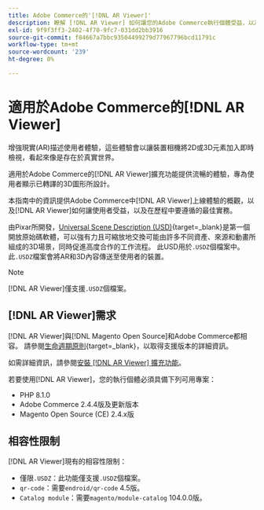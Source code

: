 ```yaml
---
title: Adobe Commerce的'[!DNL AR Viewer]'
description: 瞭解 [!DNL AR Viewer] 如何讓您的Adobe Commerce執行個體受益，以及如何成功上線和設定擴充功能。
exl-id: 9f9f3ff3-2402-4f70-9fc7-031dd2bb3916
source-git-commit: f84667a7bbc93504499279d77967796bcd11791c
workflow-type: tm+mt
source-wordcount: '239'
ht-degree: 0%

---
```


# 適用於Adobe Commerce的[!DNL AR Viewer]

增強現實(AR)描述使用者體驗，這些體驗會以讓裝置相機將2D或3D元素加入即時檢視，看起來像是存在於真實世界。

適用於Adobe Commerce的[!DNL AR Viewer]擴充功能提供流暢的體驗，專為使用者顯示已轉譯的3D圖形所設計。

本指南中的資訊提供Adobe Commerce中[!DNL AR Viewer]上線體驗的概觀，以及[!DNL AR Viewer]如何讓使用者受益，以及在歷程中要遵循的最佳實務。

由Pixar所開發，[Universal Scene Description (USD)](https://www.pixar.com/usd){target=_blank}是第一個開放原始碼軟體，可以強有力且可縮放地交換可能由許多不同資產、來源和動畫所組成的3D場景，同時促進高度合作的工作流程。 此USD用於`.USDZ`個檔案中。 此`.USDZ`檔案會將AR和3D內容傳送至使用者的裝置。

>[!NOTE]
>
> [!DNL AR Viewer]僅支援`.USDZ`個檔案。

## [!DNL AR Viewer]需求

[!DNL AR Viewer]與[!DNL Magento Open Source]和Adobe Commerce都相容。 請參閱[生命週期原則](https://experienceleague.adobe.com/docs/commerce-operations/release/planning/lifecycle-policy.html){target=_blank}，以取得支援版本的詳細資訊。

如需詳細資訊，請參閱[安裝 [!DNL AR Viewer] 擴充功能](../catalog/ar-viewer-setup.md)。

若要使用[!DNL AR Viewer]，您的執行個體必須具備下列可用專案：

* PHP 8.1.0
* Adobe Commerce 2.4.4版及更新版本
* Magento Open Source (CE) 2.4.x版

## 相容性限制

[!DNL AR Viewer]現有的相容性限制：

* 僅限`.USDZ`：此功能僅支援`.USDZ`個檔案。
* `qr-code`：需要`endroid/qr-code` 4.5版。
* `Catalog module`：需要`magento/module-catalog` 104.0.0版。
